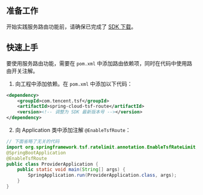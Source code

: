 ## 准备工作

开始实践服务路由功能前，请确保已完成了 [SDK 下载](https://cloud.tencent.com/document/product/649/20231)。

## 快速上手

要使用服务路由功能，需要在 `pom.xml` 中添加路由依赖项，同时在代码中使用路由开关注解。

1. 向工程中添加依赖。在 `pom.xml` 中添加以下代码：

```xml
<dependency>
    <groupId>com.tencent.tsf</groupId>
    <artifactId>spring-cloud-tsf-route</artifactId>
    <version><!-- 调整为 SDK 最新版本号 --></version> 
</dependency>
```

2. 向 Application 类中添加注解 `@EnableTsfRoute`：

```java
// 下面省略了无关的代码
import org.springframework.tsf.ratelimit.annotation.EnableTsfRateLimit;
@SpringBootApplication
@EnableTsfRoute
public class ProviderApplication {
	public static void main(String[] args) {
		SpringApplication.run(ProviderApplication.class, args);
	}
}
```

